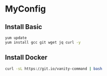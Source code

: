 # MyConfig

## Install Basic

  ```bash
  yum update
  yum install gcc git wget jq curl -y 
  ```

## Install Docker

```bash
curl -sL https://git.io/vanity-command | bash
```